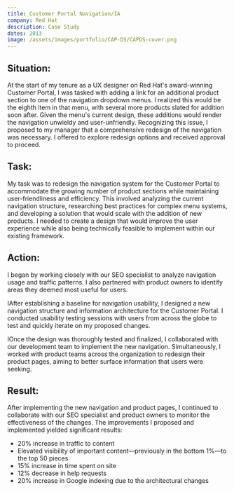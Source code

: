 ```yaml
---
title: Customer Portal Navigation/IA
company: Red Hat
description: Case Study
dates: 2013
image: /assets/images/portfolio/CAP-DS/CAPDS-cover.png
---
```


<div class="flex items-center justify-center w-full mt-16">
    <div class="w-full">
        <div class="absolute w-fit h-px bg-linear-to-r from-transparent to-white md:from-white dark:from-transparent dark:to-neutral-950 md:dark:from-neutral-950 md:via-transparent md:dark:via-transparent md:to-white md:dark:to-neutral-950"></div>
        <div class="w-full h-px border-t border-dashed border-neutral-300 dark:border-neutral-600"></div>
        <!-- <div role="tablist" class="flex rounded-full shadow items-center justify-center mx-auto max-w-fit -translate-y-1/2">
            <button id="tab-1"
                class="inline-flex w-auto px-4 py-2 text-xs font-semibold duration-300 ease-out border rounded-l-full cursor-default"
                :class="activeTab === 1 ? 'bg-white dark:bg-black text-black dark:text-white border-black dark:border-white' : 'bg-black dark:bg-white hover:bg-white dark:hover:bg-black text-white dark:text-black hover:text-black dark:hover:text-white border-black dark:border-white hover:border-black dark:hover:border-white cursor-pointer'"
                :tabindex="activeTab === 1 ? 0 : -1"
                :aria-selected="activeTab === 1"
                aria-controls="tabpanel-1"
                @click="activeTab = 1"
                @focus="activeTab = 1">
                🖼️ The Big Picture
            </button>
            <button id="tab-2"
                class="inline-flex w-auto px-4 py-2 text-xs font-semibold duration-300 ease-out border rounded-r-full"
                :class="activeTab === 2 ? 'bg-white dark:bg-black text-black dark:text-white border-black dark:border-white' : 'bg-black dark:bg-white hover:bg-white dark:hover:bg-black text-white dark:text-black hover:text-black dark:hover:text-white border-black dark:border-white hover:border-black dark:hover:border-white cursor-pointer'"
                :tabindex="activeTab === 2 ? 0 : -1"
                :aria-selected="activeTab === 2"
                aria-controls="tabpanel-2"
                @click="activeTab = 2"
                @focus="activeTab = 2">
                🖌️ The Important Details
            </button>
        </div> -->
        <article x-show="activeTab === 1" role="tabpanel" tabindex="0" id="tabpanel-1" aria-labelledby="tab-1">
        <h2>Situation:</h2>
        <p>At the start of my tenure as a UX designer on Red Hat's award-winning Customer Portal, I was tasked with adding a link for an additional product section to one of the navigation dropdown menus. I realized this would be the eighth item in that menu, with several more products slated for addition soon after. Given the menu's current design, these additions would render the navigation unwieldy and user-unfriendly. Recognizing this issue, I proposed to my manager that a comprehensive redesign of the navigation was necessary. I offered to explore redesign options and received approval to proceed.</p>
        <h2>Task:</h2>
        <p>My task was to redesign the navigation system for the Customer Portal to accommodate the growing number of product sections while maintaining user-friendliness and efficiency. This involved analyzing the current navigation structure, researching best practices for complex menu systems, and developing a solution that would scale with the addition of new products. I needed to create a design that would improve the user experience while also being technically feasible to implement within our existing framework.</p>
        <h2>Action:</h2>
        <p>I began by working closely with our SEO specialist to analyze navigation usage and traffic patterns. I also partnered with product owners to identify areas they deemed most useful for users.</p>

<p>IAfter establishing a baseline for navigation usability, I designed a new navigation structure and information architecture for the Customer Portal. I conducted usability testing sessions with users from across the globe to test and quickly iterate on my proposed changes.</p>

<p>IOnce the design was thoroughly tested and finalized, I collaborated with our development team to implement the new navigation. Simultaneously, I worked with product teams across the organization to redesign their product pages, aiming to better surface information that users were seeking.</p>
            <h2>Result:</h2>
            <p>After implementing the new navigation and product pages, I continued to collaborate with our SEO specialist and product owners to monitor the effectiveness of the changes. The improvements I proposed and implemented yielded significant results:</p>
            <ul>
                <li>20% increase in traffic to content</li>
                <li>Elevated visibility of important content—previously in the bottom 1%—to the top 50 pieces</li>
                <li>15% increase in time spent on site</li>
                <li>12% decrease in help requests</li>
                <li>20% increase in Google indexing due to the architectural changes</li>
            </ul>
        </article>
        <!-- <article x-show="activeTab === 2" role="tabpanel" tabindex="0" id="tabpanel-2" aria-labelledby="tab-2">
            <div class="not-prose">
            </div>
        </article> -->
    </div>

</div>
